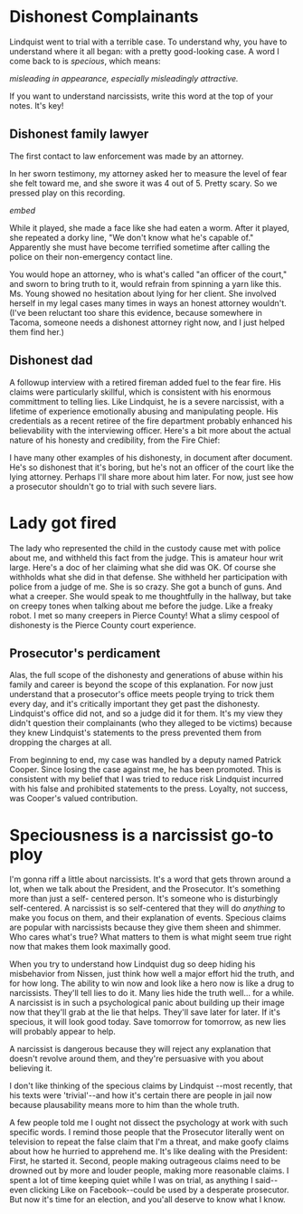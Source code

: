 # Dishonest Complainants

Lindquist went to trial with a terrible case.
To understand why, you have to understand where it all
began: with a pretty good-looking case. A word I come
back to is *specious*, which means:

*misleading in appearance, especially misleadingly attractive.*

If you want to understand narcissists, write this word
at the top of your notes. It's key!


## Dishonest family lawyer

The first contact to law enforcement was made by an 
attorney.

In her sworn testimony, my attorney asked her to 
measure the level of fear she felt toward me, and she 
swore it was 4 out of 5. Pretty scary. So we pressed 
play on this recording.

*embed*

While it played, she made a face like she had eaten a 
worm. After it played, she repeated a dorky line, "We 
don't know what he's capable of." Apparently she must 
have become terrified sometime after calling the 
police on their non-emergency contact line.

You would hope an attorney, who is what's called "an officer of the 
court," and sworn to bring truth to it, would refrain 
from spinning a yarn like this. Ms. Young showed no 
hesitation about lying for her client. She involved 
herself in my legal cases many times in ways an honest 
attorney wouldn't. (I've been reluctant too share
this evidence, because somewhere in Tacoma, someone
needs a dishonest attorney right now, and I just helped
them find her.)

## Dishonest dad

A followup interview with a retired fireman added fuel 
to the fear fire. His claims were particularly 
skillful, which is consistent with his enormous 
committment to telling lies. Like Lindquist, he is a 
severe narcissist, with a lifetime of experience 
emotionally abusing and manipulating people. His 
credentials as a recent retiree of the fire department 
probably enhanced his believability with the 
interviewing officer. Here's a bit more about the 
actual nature of his honesty and credibility, from the 
Fire Chief:

I have many other examples of his dishonesty, in 
document after document. He's so dishonest that it's 
boring, but he's not an officer of the court like
the lying attorney. Perhaps I'll share more about him later.
For now, just see how a prosecutor shouldn't go to
trial with such severe liars.

# Lady got fired

The lady who represented the child in the custody
cause met with police about me, and withheld this fact
from the judge. This is amateur hour writ large.
Here's a doc of her claiming what she did was OK.
Of course she withholds what she did in that defense.
She withheld her participation with police from a judge
of me. She is so crazy. She got a bunch of guns.
And what a creeper. She would speak to me thoughtfully
in the hallway, but take on creepy tones when talking
about me before the judge. Like a freaky robot.
I met so many creepers in Pierce County! What a slimy
cespool of dishonesty is the Pierce County court experience.

## Prosecutor's perdicament

Alas, the full scope of the dishonesty and generations 
of abuse within his family and career is beyond the 
scope of this explanation. For now just understand 
that a prosecutor's office meets people trying to 
trick them every day, and it's critically important 
they get past the dishonesty. Lindquist's office did 
not, and so a judge did it for them. It's my view they 
didn't question their complainants (who they alleged 
to be victims) because they knew Lindquist's 
statements to the press prevented them from dropping 
the charges at all.

From beginning to end, my case was handled by a deputy 
named Patrick Cooper. Since losing the case against 
me, he has been promoted. This is consistent with my 
belief that I was tried to reduce risk Lindquist 
incurred with his false and prohibited statements to 
the press. Loyalty, not success, was Cooper's valued 
contribution.


# Speciousness is a narcissist go-to ploy

I'm gonna riff a little about narcissists. It's a word
that gets thrown around a lot, when we talk about the President,
and the Prosecutor. It's something more than just a self-
centered person. It's someone who is disturbingly self-centered.
A narcissist is so self-centered that they will do *anything*
to make you focus on them, and their explanation of events.
Specious claims are
popular with narcissists because they give them sheen
and shimmer. Who cares what's true? What matters to them
is what might seem true right now that makes them look
maximally good.

When you try to understand how Lindquist dug so deep
hiding his misbehavior from Nissen, just think how well
a major effort hid the truth, and for how long. The 
ability to win now and look like a hero now is like
a drug to narcissists. They'll tell lies to do it.
Many lies hide the truth well... for a while. A narcissist
is in such a psychological panic about building up their
image now that they'll grab at the lie that helps. They'll
save later for later. If it's specious, it will look
good today. Save tomorrow for tomorrow, as new lies
will probably appear to help.

A narcissist is dangerous because they will reject any
explanation that doesn't revolve around them, and they're 
persuasive with you about believing it.

I don't like thinking of the specious claims by Lindquist
--most recently, that his texts were 'trivial'--and how
it's certain there are people in jail now because 
plausability means more to him than the whole truth.

A few people told me I ought not dissect the psychology
at work with such specific words. I remind those people
that the Prosecutor literally went on television to 
repeat the false claim that I'm a threat, and make goofy
claims about how he hurried to apprehend me. It's like
dealing with the President: First, he started it. Second,
people making outrageous claims need to be drowned out
by more and louder people, making more reasonable claims.
I spent a lot of time keeping quiet while I was on trial,
as anything I said--even clicking Like on Facebook--could
be used by a desperate prosecutor. But now it's time for
an election, and you'all deserve to know what I know.


